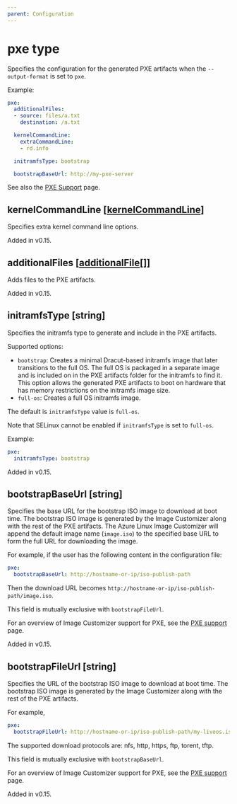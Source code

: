 ```yaml
---
parent: Configuration
---
```


# pxe type

Specifies the configuration for the generated PXE artifacts when the `--output-format`
is set to `pxe`.

Example:

```yaml
pxe:
  additionalFiles:
  - source: files/a.txt
    destination: /a.txt

  kernelCommandLine:
    extraCommandLine:
    - rd.info

  initramfsType: bootstrap

  bootstrapBaseUrl: http://my-pxe-server
```

See also the [PXE Support](../../concepts/pxe.md) page.

## kernelCommandLine [[kernelCommandLine](./kernelcommandline.md)]

Specifies extra kernel command line options.

Added in v0.15.

## additionalFiles [[additionalFile](./additionalfile.md)[]]

Adds files to the PXE artifacts.

Added in v0.15.

## initramfsType [string]

Specifies the initramfs type to generate and include in the PXE artifacts.

Supported options:

- `bootstrap`: Creates a minimal Dracut-based initramfs image that later
  transitions to the full OS. The full OS is packaged in a separate image
  and is included on in the PXE artifacts folder for the initramfs to find it.
  This option allows the generated PXE artifacts to boot on hardware that has
  memory restrictions on the initramfs image size.
- `full-os`: Creates a full OS initramfs image.

The default is `initramfsType` value is `full-os`.

Note that SELinux cannot be enabled if `initramfsType` is set to `full-os`.

Example:

```yaml
pxe:
  initramfsType: bootstrap
```

Added in v0.15.

## bootstrapBaseUrl [string]

Specifies the base URL for the bootstrap ISO image to download at boot time.
The bootstrap ISO image is generated by the Image Customizer along with the
rest of the PXE artifacts. The Azure Linux Image Customizer will append the
default image name (`image.iso`) to the specified base URL to form the full URL
for downloading the image.

For example, if the user has the following content in the configuration file:
```yaml
pxe:
  bootstrapBaseUrl: http://hostname-or-ip/iso-publish-path
```

Then the download URL becomes `http://hostname-or-ip/iso-publish-path/image.iso`.

This field is mutually exclusive with `bootstrapFileUrl`.

For an overview of Image Customizer support for PXE, see the 
[PXE support](../../concepts/pxe.md) page.

Added in v0.15.

## bootstrapFileUrl [string]

Specifies the URL of the bootstrap ISO image to download at boot time.
The bootstrap ISO image is generated by the Image Customizer along with the rest
of the PXE artifacts.

For example,
```yaml
pxe:
  bootstrapFileUrl: http://hostname-or-ip/iso-publish-path/my-liveos.iso
```

The supported download protocols are: nfs, http, https, ftp, torent, tftp.

This field is mutually exclusive with `bootstrapBaseUrl`.

For an overview of Image Customizer support for PXE, see the 
[PXE support](../../concepts/pxe.md) page.

Added in v0.15.
